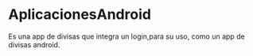 # AplicacionesAndroid
Es una app de divisas que integra un login,para su uso, como un app de divisas android.
